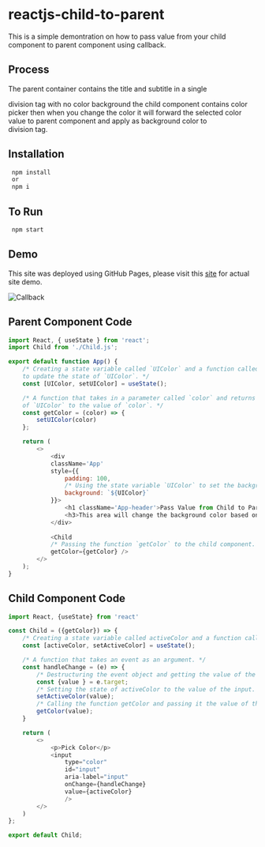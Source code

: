 # reactjs-child-to-parent
This is a simple demontration on how to pass value from your child component to parent component using callback.

## Process
The parent container contains the title and subtitle in a single <div> division tag with no color background the child component contains color picker then when you change the color it will forward the selected color value to parent component and apply as background color to <div> division tag.

## Installation
```bash
 npm install
 or
 npm i
```

## To Run
```bash
 npm start
```

## Demo
This site was deployed using GitHub Pages, please visit this [site](https://verge2015.github.io/reactjs-child-to-parent/) for actual site demo.

![Callback](https://user-images.githubusercontent.com/16742524/184498932-253641d8-e6ed-4c3e-85b2-be02a09436e8.png)

## Parent Component Code
```javascript
import React, { useState } from 'react';
import Child from './Child.js';

export default function App() {
    /* Creating a state variable called `UIColor` and a function called `setUIColor` that can be used
    to update the state of `UIColor`. */
    const [UIColor, setUIColor] = useState();

    /* A function that takes in a parameter called `color` and returns a function that sets the state
    of `UIColor` to the value of `color`. */
    const getColor = (color) => {
        setUIColor(color)
    };

    return (
        <>
            <div
            className='App'
            style={{
                padding: 100,
                /* Using the state variable `UIColor` to set the background color of the div. */
                background: `${UIColor}`
            }}>
                <h1 className='App-header'>Pass Value from Child to Parent using Callback</h1>
                <h3>This area will change the background color based on your selected color</h3>
            </div>
            
            <Child 
            /* Passing the function `getColor` to the child component. */
            getColor={getColor} />
        </>
    );
}
```

## Child Component Code
```javascript
import React, {useState} from 'react'

const Child = ({getColor}) => {
    /* Creating a state variable called activeColor and a function called setActiveColor. */
    const [activeColor, setActiveColor] = useState();

    /* A function that takes an event as an argument. */
    const handleChange = (e) => {
        /* Destructuring the event object and getting the value of the input. */
        const {value } = e.target;
        /* Setting the state of activeColor to the value of the input. */
        setActiveColor(value);
        /* Calling the function getColor and passing it the value of the input. */
        getColor(value);
    }

    return (
        <>
            <p>Pick Color</p>
            <input
                type="color"
                id="input"
                aria-label="input"
                onChange={handleChange}
                value={activeColor}
                />
        </>
    )
};

export default Child;
```
